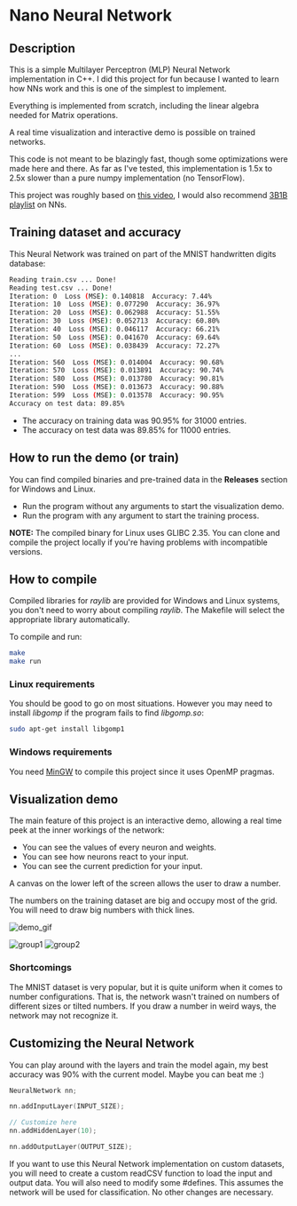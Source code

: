 # Nano Neural Network

## Description

This is a simple Multilayer Perceptron (MLP) Neural Network implementation in C++. I did this project for fun because I wanted to learn how NNs work and this is one of the simplest to implement.

Everything is implemented from scratch, including the linear algebra needed for Matrix operations.

A real time visualization and interactive demo is possible on trained networks.

This code is not meant to be blazingly fast, though some optimizations were made here and there.
As far as I've tested, this implementation is 1.5x to 2.5x slower than a pure numpy implementation (no TensorFlow).

This project was roughly based on [this video](https://www.youtube.com/watch?v=w8yWXqWQYmU), I would also recommend [3B1B playlist](https://youtube.com/playlist?list=PLZHQObOWTQDNU6R1_67000Dx_ZCJB-3pi&si=euRyhi6ECpi-81Ri) on NNs.

## Training dataset and accuracy

This Neural Network was trained on part of the MNIST handwritten digits database:

```sh
Reading train.csv ... Done!
Reading test.csv ... Done!
Iteration: 0  Loss (MSE): 0.140818  Accuracy: 7.44%
Iteration: 10  Loss (MSE): 0.077290  Accuracy: 36.97%
Iteration: 20  Loss (MSE): 0.062988  Accuracy: 51.55%
Iteration: 30  Loss (MSE): 0.052713  Accuracy: 60.80%
Iteration: 40  Loss (MSE): 0.046117  Accuracy: 66.21%
Iteration: 50  Loss (MSE): 0.041670  Accuracy: 69.64%
Iteration: 60  Loss (MSE): 0.038439  Accuracy: 72.27%
...
Iteration: 560  Loss (MSE): 0.014004  Accuracy: 90.68%
Iteration: 570  Loss (MSE): 0.013891  Accuracy: 90.74%
Iteration: 580  Loss (MSE): 0.013780  Accuracy: 90.81%
Iteration: 590  Loss (MSE): 0.013673  Accuracy: 90.88%
Iteration: 599  Loss (MSE): 0.013578  Accuracy: 90.95%
Accuracy on test data: 89.85%
```

- The accuracy on training data was 90.95% for 31000 entries.
- The accuracy on test data was 89.85% for 11000 entries.

## How to run the demo (or train)

You can find compiled binaries and pre-trained data in the **Releases** section for Windows and Linux. 

- Run the program without any arguments to start the visualization demo. 
- Run the program with any argument to start the training process.

**NOTE:** The compiled binary for Linux uses GLIBC 2.35.
You can clone and compile the project locally if you're having problems with incompatible versions.

## How to compile

Compiled libraries for *raylib* are provided for Windows and Linux systems, you don't need to worry about compiling *raylib*.
The Makefile will select the appropriate library automatically.

To compile and run:

```sh
make
make run
```

### Linux requirements 

You should be good to go on most situations. However you may need to install *libgomp* if the program fails to find *libgomp.so*:

```sh
sudo apt-get install libgomp1
```

### Windows requirements

You need [MinGW](https://code.visualstudio.com/docs/cpp/config-mingw) to compile this project since it uses OpenMP pragmas. 

## Visualization demo

The main feature of this project is an interactive demo, allowing a real time peek at the inner workings of the network:

- You can see the values of every neuron and weights.
- You can see how neurons react to your input.
- You can see the current prediction for your input.

A canvas on the lower left of the screen allows the user to draw a number.

The numbers on the training dataset are big and occupy most of the grid.
You will need to draw big numbers with thick lines.

![demo_gif](https://github.com/probablygab/nano-nn/assets/96994614/472ea101-122d-4fdd-a75e-56b1df0456d6)

![group1](https://github.com/probablygab/nano-nn/assets/96994614/8702aa09-a2e4-4dd7-910f-f769302bd496)
![group2](https://github.com/probablygab/nano-nn/assets/96994614/86c5f9fd-27d1-4e05-ad61-f30e6e30c96c)

### Shortcomings

The MNIST dataset is very popular, but it is quite uniform when it comes to number configurations. 
That is, the network wasn't trained on numbers of different sizes or tilted numbers. 
If you draw a number in weird ways, the network may not recognize it.

## Customizing the Neural Network

You can play around with the layers and train the model again, my best accuracy was 90% with the current model. Maybe you can beat me :)

```C
NeuralNetwork nn;

nn.addInputLayer(INPUT_SIZE);

// Customize here
nn.addHiddenLayer(10);

nn.addOutputLayer(OUTPUT_SIZE);
```

If you want to use this Neural Network implementation on custom datasets, you will need to create a custom readCSV function to load the input and output data.
You will also need to modify some #defines. This assumes the network will be used for classification. No other changes are necessary.
